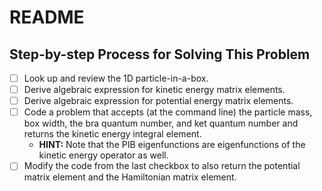 # README

## Step-by-step Process for Solving This Problem

- [ ] Look up and review the 1D particle-in-a-box.
- [ ] Derive algebraic expression for kinetic energy matrix elements.
- [ ] Derive algebraic expression for potential energy matrix elements.
- [ ] Code a problem that accepts (at the command line) the particle mass, box width, the bra quantum number, and ket quantum number and returns the kinetic energy integral element.
  - **HINT:** Note that the PIB eigenfunctions are eigenfunctions of the kinetic energy operator as well.
- [ ] Modify the code from the last checkbox to also return the potential matrix element and the Hamiltonian matrix element.